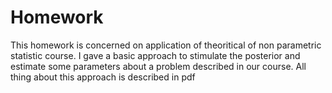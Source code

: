 # Homework

This homework is concerned on application of theoritical of non parametric statistic course.
I gave a basic approach to stimulate the posterior and estimate some parameters about a problem described in our course.
All thing about this approach is described in pdf
